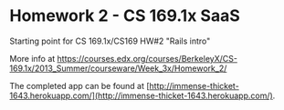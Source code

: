 Homework 2 - CS 169.1x SaaS
==================

Starting point for CS 169.1x/CS169 HW#2 "Rails intro"

More info at https://courses.edx.org/courses/BerkeleyX/CS-169.1x/2013_Summer/courseware/Week_3x/Homework_2/

The completed app can be found at [http://immense-thicket-1643.herokuapp.com/](http://immense-thicket-1643.herokuapp.com/).
